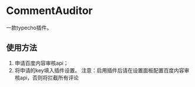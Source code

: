 # CommentAuditor
一款typecho插件。
## 使用方法
1. 申请百度内容审核api；
2. 将申请的key填入插件设置。
注意：启用插件后请在设置面板配置百度内容审核api，否则将拦截所有评论
